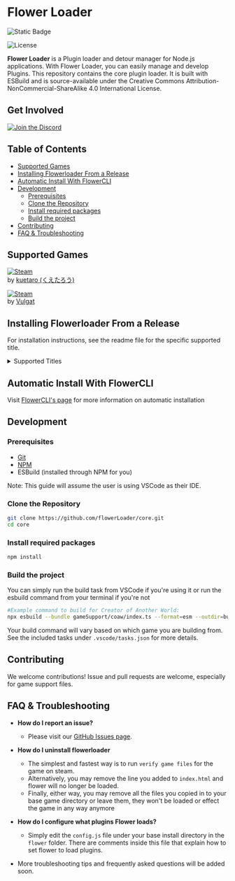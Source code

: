 # Flower Loader

![Static Badge](https://img.shields.io/badge/Language-Typescript_ESM-blue?style=for-the-badge&logo=typescript)

![License](https://img.shields.io/badge/License-CC_BY--NC--SA_4.0-yellowgreen?style=for-the-badge&logo=creativecommons)

**Flower Loader** is a Plugin loader and detour manager for Node.js applications. With Flower Loader, you can easily manage and develop Plugins. This repository contains the core plugin loader. It is built with ESBuild and is source-available under the Creative Commons Attribution-NonCommercial-ShareAlike 4.0 International License.

## Get Involved

[![Join the Discord](https://img.shields.io/discord/1239786034561028136?color=5865F2&label=Join+The+Discord&logo=discord&style=for-the-badge)](https://discord.gg/kHSEXyawFY)

## Table of Contents

  - [Supported Games](#supported-games)
  - [Installing Flowerloader From a
    Release](#installing-flowerloader-from-a-release)
  - [Automatic Install With
    FlowerCLI](#automatic-install-with-flowercli)
  - [Development](#development)
      - [Prerequisites](#prerequisites)
      - [Clone the Repository](#clone-the-repository)
      - [Install required packages](#install-required-packages)
      - [Build the project](#build-the-project)
  - [Contributing](#contributing)
  - [FAQ & Troubleshooting](#faq--troubleshooting)

## Supported Games

[![Steam](https://img.shields.io/badge/Steam-Creator_Of_Another_World-1b2838?style=for-the-badge&logo=steam)](https://store.steampowered.com/app/2761610/Creator_of_Another_World/)  
by [kuetaro (くえたろう)](https://store.steampowered.com/curator/44822906)

[![Steam](https://img.shields.io/badge/Steam-Golden_Crone_Hotel-1b2838?style=for-the-badge&logo=steam)](https://store.steampowered.com/app/497800/Golden_Krone_Hotel/)  
by [Vulgat](https://store.steampowered.com/curator/33977309)

## Installing Flowerloader From a Release

For installation instructions, see the readme file for the specific
supported title.

<details>
<summary>Supported Titles</summary>

  - [Creator of Another World](gameSupport/coaw/static/readme.md)
  - [Golden Crone Hotel](gameSupport/goldhotel/static/readme.md)
  - [Generic](gameSupport/none/static/readme.md)

</details>

## Automatic Install With FlowerCLI

Visit [FlowerCLI's page](https://github.com/flowerLoader/tool) for more
information on automatic installation

## Development

### Prerequisites

  - [Git](https://git-scm.com/downloads)
  - [NPM](https://nodejs.org/en/download/package-manager)
  - ESBuild (installed through NPM for you)

Note: This guide will assume the user is using VSCode as their IDE.

### Clone the Repository

``` bash
git clone https://github.com/flowerLoader/core.git
cd core
```

### Install required packages

``` bash
npm install
```

### Build the project

You can simply run the build task from VSCode if you're using it or run
the esbuild command from your terminal if you're not

``` bash
#Example command to build for Creator of Another World:
npx esbuild --bundle gameSupport/coaw/index.ts --format=esm --outdir=build/ --platform=node
```

Your build command will vary based on which game you are building from.
See the included tasks under `.vscode/tasks.json` for more details.

## Contributing

We welcome contributions\! Issue and pull requests are welcome,
especially for game support files.

## FAQ & Troubleshooting

  - **How do I report an issue?**
    
      - Please visit our [GitHub Issues
        page](https://github.com/flowerLoader/core/issues).

  - **How do I uninstall flowerloader**
    
      - The simplest and fastest way is to run `verify game files` for
        the game on steam.
      - Alternatively, you may remove the line you added to `index.html`
        and flower will no longer be loaded.
      - Finally, either way, you may remove all the files you copied in
        to your base game directory or leave them, they won't be loaded
        or effect the game in any way anymore

  - **How do I configure what plugins Flower loads?**
    
      - Simply edit the `config.js` file under your base install
        directory in the `flower` folder. There are comments inside this
        file that explain how to set flower to load plugins.

  - More troubleshooting tips and frequently asked questions will be
    added soon.
